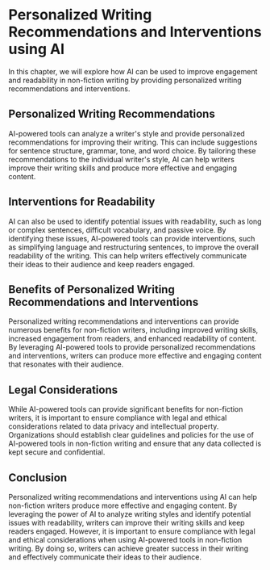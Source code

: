 Personalized Writing Recommendations and Interventions using AI
========================================================================================================================

In this chapter, we will explore how AI can be used to improve engagement and readability in non-fiction writing by providing personalized writing recommendations and interventions.

Personalized Writing Recommendations
------------------------------------

AI-powered tools can analyze a writer's style and provide personalized recommendations for improving their writing. This can include suggestions for sentence structure, grammar, tone, and word choice. By tailoring these recommendations to the individual writer's style, AI can help writers improve their writing skills and produce more effective and engaging content.

Interventions for Readability
-----------------------------

AI can also be used to identify potential issues with readability, such as long or complex sentences, difficult vocabulary, and passive voice. By identifying these issues, AI-powered tools can provide interventions, such as simplifying language and restructuring sentences, to improve the overall readability of the writing. This can help writers effectively communicate their ideas to their audience and keep readers engaged.

Benefits of Personalized Writing Recommendations and Interventions
------------------------------------------------------------------

Personalized writing recommendations and interventions can provide numerous benefits for non-fiction writers, including improved writing skills, increased engagement from readers, and enhanced readability of content. By leveraging AI-powered tools to provide personalized recommendations and interventions, writers can produce more effective and engaging content that resonates with their audience.

Legal Considerations
--------------------

While AI-powered tools can provide significant benefits for non-fiction writers, it is important to ensure compliance with legal and ethical considerations related to data privacy and intellectual property. Organizations should establish clear guidelines and policies for the use of AI-powered tools in non-fiction writing and ensure that any data collected is kept secure and confidential.

Conclusion
----------

Personalized writing recommendations and interventions using AI can help non-fiction writers produce more effective and engaging content. By leveraging the power of AI to analyze writing styles and identify potential issues with readability, writers can improve their writing skills and keep readers engaged. However, it is important to ensure compliance with legal and ethical considerations when using AI-powered tools in non-fiction writing. By doing so, writers can achieve greater success in their writing and effectively communicate their ideas to their audience.
